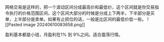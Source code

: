 
网格交易是这样的，把一个波动区间分成最高价和最低价，这个区间就是你交易指令执行的价格范围区间，这个区间大部分的时候是分成上下两半，下半部分是买单，上半部分是卖单。如果有止损位的话，一般是比区间的最低价低一些。
![[Pasted image 20240610083658.png]]

盈利基本都是小钱，月盈利在1% 到 9%之间。适合震荡行情。